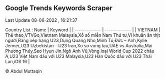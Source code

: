 

## Google Trends Keywords Scraper 
 
Last Update 08-06-2022 , 16:21:37

Country List :
 Name  | Keyword |
| ------------- | ------------- |
| VIETNAM | Thể thao,VTVGo,Vietnam Malaysia,Xổ số miền Nam Thứ tư,Vi khuẩn ăn thịt người,Bảng xếp hạng U23,Dụng Quang Nho,Minh Tú,Đức – Anh,Kylie Jenner,U23 Uzbekistan – U23 Iran,Xo so vung tau,UAE vs Australia,Mai Phương Thúy,Seo Hyun Jin,Ngô Anh Vũ,Vòng loại World Cup 2022 châu Á,U23 Việt Nam đấu với U23 Malaysia,U23 Hàn Quốc đấu với U23 Thái Lan,iOS 16 |



© Abdul Muttaqin 
